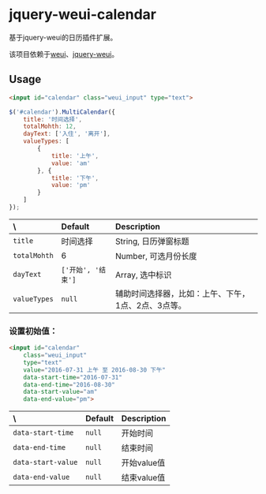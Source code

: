 # jquery-weui-calendar

基于jquery-weui的日历插件扩展。

该项目依赖于[weui](https://github.com/weui/weui)、[jquery-weui](https://github.com/lihongxun945/jquery-weui)。

## Usage

```html
<input id="calendar" class="weui_input" type="text">
```

```js
$('#calendar').MultiCalendar({
    title: '时间选择',
    totalMohth: 12,
    dayText: ['入住', '离开'],
    valueTypes: [
        {
            title: '上午',
            value: 'am'
        }, {
            title: '下午',
            value: 'pm'
        }
    ]
});
```

\            |  Default          | Description
:------------|:------------------|:-----------
`title`      | 时间选择           | String, 日历弹窗标题
`totalMohth` | 6                 | Number, 可选月份长度
`dayText`    | `['开始', '结束']` | Array, 选中标识
`valueTypes` | `null`            | 辅助时间选择器，比如：上午、下午，1点、2点、3点等。

### 设置初始值：

```html
<input id="calendar"
    class="weui_input"
    type="text"
    value="2016-07-31 上午 至 2016-08-30 下午"
    data-start-time="2016-07-31"
    data-end-time="2016-08-30"
    data-start-value="am"
    data-end-value="pm">
```

\                  |  Default | Description
:------------------|:---------|:------------
`data-start-time`  | `null`   | 开始时间
`data-end-time`    | `null`   | 结束时间
`data-start-value` | `null`   | 开始value值
`data-end-value`   | `null`   | 结束value值

